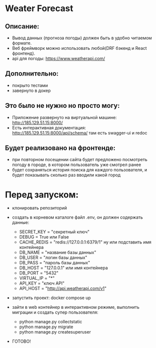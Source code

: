# Weater Forecast
## Описание:
 - Вывод данных (прогноза погоды) должен быть в удобно читаемом формате. 
 - Веб фреймворк можно использовать любой(DRF бэкенд и React фронтенд).
 - api для погоды: https://www.weatherapi.com/

## Дополнительно:
- покрыто тестами
- завернуто в докер

## Это было не нужно но просто могу:
- Приложение развернуто на виртуальной машине: http://185.129.51.15:8000/
- Есть интерактивная документация: http://185.129.51.15:8000/api/schema/ там есть swagger-ui и redoc

## Будет реализовано на фронтенде:
- при повторном посещении сайта будет предложено посмотреть погоду в городе, в котором пользователь уже смотрел ранее
- будет сохраняться история поиска для каждого пользователя, и будет показывать сколько раз вводили какой город

# Перед запуском:
- клонировать репозиторий
- создать в корневом каталоге файл .env, он должен содержать данные:
    - SECRET_KEY = "секретный ключ"
    - DEBUG = True или False
    - CACHE_REDIS = "redis://127.0.0.1:6379/1" ну или подставить имя контейнера
    - DB_NAME = "название базы данных"
    - DB_USER = "логин базы данных"
    - DB_PASS = "пароль базы данных"
    - DB_HOST = "127.0.0.1" или имя контейнера
    - DB_PORT = "5432"
    - VIRTUAL_IP = "*"
    - API_KEY = "ключ API"
    - API_HOST = "http://api.weatherapi.com/v1"

- запустить проект: docker compose up
- зайти в web контейнер в интерактивном режиме, выполнить миграции и создать супер пользователя:
    - python manage.py collectstatic
    - python manage.py migrate
    - python manage.py createsuperuser
- ГОТОВО!